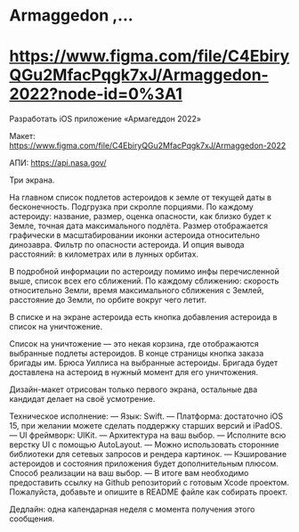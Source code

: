 #  Armaggedon ,...
# https://www.figma.com/file/C4EbiryQGu2MfacPqgk7xJ/Armaggedon-2022?node-id=0%3A1
Разработать iOS приложение «Армагеддон 2022»

Макет: 
https://www.figma.com/file/C4EbiryQGu2MfacPqgk7xJ/Armaggedon-2022

АПИ: 
https://api.nasa.gov/

Три экрана.

На главном список подлетов астероидов к земле от текущей даты в бесконечность. Подгрузка при скролле порциями. По каждому астероиду: название, размер, оценка опасности, как близко будет к Земле, точная дата максимального подлёта. Размер отображается графически в масштабировании иконки астероида относительно динозавра. Фильтр по опасности астероида. И опция вывода расстояний: в километрах или в лунных орбитах.

В подробной информации по астероиду помимо инфы перечисленной выше, список всех его сближений. По каждому сближению: скорость относительно Земли, время максимального сближения с Землей, расстояние до Земли, по орбите вокруг чего летит.

В списке и на экране астероида есть кнопка добавления астероида в список на уничтожение.

Список на уничтожение — это некая корзина, где отображаются выбранные подлеты астероидов. В конце страницы кнопка заказа бригады им. Брюса Уиллиса на выбранные астероиды. Бригада будет доставлена на астероид в нужный момент для его уничтожения.

Дизайн-макет отрисован только первого экрана, остальные два кандидат делает на своё усмотрение.

Техническое исполнение: 
— Язык: Swift. 
— Платформа: достаточно iOS 15, при желании можете сделать поддержку старших версий и iPadOS. 
— UI фреймворк: UIKit. 
— Архитектура на ваш выбор. 
— Исполните всю верстку UI с помощью AutoLayout. 
— Можно использовать сторонние библиотеки для сетевых запросов и рендера картинок. 
— Кэширование астероидов и состояния приложения будет дополнительным плюсом. Способ реализации на ваш выбор. 
— В итоге вам необходимо предоставить ссылку на Github репозиторий с готовым Xcode проектом. Пожалуйста, добавьте и опишите в README файле как собирать проект.

Дедлайн: одна календарная неделя с момента получения этого сообщения.

